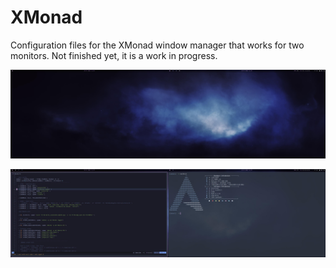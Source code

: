 # XMonad

Configuration files for the XMonad window manager that works for two monitors.
Not finished yet, it is a work in progress. 

![Alt text](.xmonad/images/desktop1.jpg)

![Alt text](.xmonad/images/desktop2.jpg)
